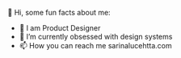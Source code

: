 👋 Hi, some fun facts about me:
- 👀 I am Product Designer
- 🌱 I’m currently obsessed with design systems
- 📫 How you can reach me sarinalucehtta.com

<!---
iamsarina/iamsarina is a ✨ special ✨ repository because its `README.md` (this file) appears on your GitHub profile.
You can click the Preview link to take a look at your changes.
--->
